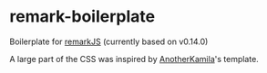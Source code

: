 # remark-boilerplate
Boilerplate for [remarkJS](https://github.com/gnab/remark) (currently based on v0.14.0)

A large part of the CSS was inspired by [AnotherKamila](https://github.com/AnotherKamila/kamila.is/tree/master/talking)'s template.

